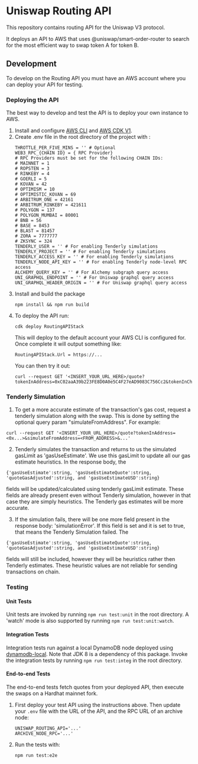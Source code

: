 # Uniswap Routing API

This repository contains routing API for the Uniswap V3 protocol.

It deploys an API to AWS that uses @uniswap/smart-order-router to search for the most efficient way to swap token A for token B.

## Development

To develop on the Routing API you must have an AWS account where you can deploy your API for testing.

### Deploying the API

The best way to develop and test the API is to deploy your own instance to AWS.

1. Install and configure [AWS CLI](https://docs.aws.amazon.com/cli/latest/userguide/install-cliv2.html) and [AWS CDK V1](https://docs.aws.amazon.com/cdk/latest/guide/getting_started.html).
2. Create .env file in the root directory of the project with :
   ```
   THROTTLE_PER_FIVE_MINS = '' # Optional
   WEB3_RPC_{CHAIN ID} = { RPC Provider}
   # RPC Providers must be set for the following CHAIN IDs:
   # MAINNET = 1
   # ROPSTEN = 3
   # RINKEBY = 4
   # GOERLI = 5
   # KOVAN = 42
   # OPTIMISM = 10
   # OPTIMISTIC_KOVAN = 69
   # ARBITRUM_ONE = 42161
   # ARBITRUM_RINKEBY = 421611
   # POLYGON = 137
   # POLYGON_MUMBAI = 80001
   # BNB = 56
   # BASE = 8453
   # BLAST = 81457
   # ZORA = 7777777
   # ZKSYNC = 324
   TENDERLY_USER = '' # For enabling Tenderly simulations
   TENDERLY_PROJECT = '' # For enabling Tenderly simulations
   TENDERLY_ACCESS_KEY = '' # For enabling Tenderly simulations
   TENDERLY_NODE_API_KEY = '' # For enabling Tenderly node-level RPC access
   ALCHEMY_QUERY_KEY = '' # For Alchemy subgraph query access
   UNI_GRAPHQL_ENDPOINT = '' # For Uniswap graphql query access
   UNI_GRAPHQL_HEADER_ORIGIN = '' # For Uniswap graphql query access
   ```
3. Install and build the package
   ```
   npm install && npm run build
   ```
4. To deploy the API run:
   ```
   cdk deploy RoutingAPIStack
   ```
   This will deploy to the default account your AWS CLI is configured for. Once complete it will output something like:
   ```
   RoutingAPIStack.Url = https://...
   ```
   You can then try it out:
   ```
   curl --request GET '<INSERT_YOUR_URL_HERE>/quote?tokenInAddress=0xC02aaA39b223FE8D0A0e5C4F27eAD9083C756Cc2&tokenInChainId=1&tokenOutAddress=0x1f9840a85d5af5bf1d1762f925bdaddc4201f984&tokenOutChainId=1&amount=100&type=exactIn'
   ```

### Tenderly Simulation

1. To get a more accurate estimate of the transaction's gas cost, request a tenderly simulation along with the swap. This is done by setting the optional query param "simulateFromAddress". For example:

```
curl --request GET '<INSERT_YOUR_URL_HERE>/quote?tokenInAddress=<0x...>&simulateFromAddress=<FROM_ADDRESS>&...'
```

2. Tenderly simulates the transaction and returns to us the simulated gasLimit as 'gasUseEstimate'. We use this gasLimit to update all our gas estimate heuristics. In the response body, the

```
{'gasUseEstimate':string, 'gasUseEstimateQuote':string, 'quoteGasAdjusted':string, and 'gasUseEstimateUSD':string}
```

fields will be updated/calculated using tenderly gasLimit estimate. These fields are already present even without Tenderly simulation, however in that case they are simply heuristics. The Tenderly gas estimates will be more accurate.

3. If the simulation fails, there will be one more field present in the response body: 'simulationError'. If this field is set and it is set to true, that means the Tenderly Simulation failed. The

```
{'gasUseEstimate':string, 'gasUseEstimateQuote':string, 'quoteGasAdjusted':string, and 'gasUseEstimateUSD':string}
```

fields will still be included, however they will be heuristics rather then Tenderly estimates. These heuristic values are not reliable for sending transactions on chain.

### Testing

#### Unit Tests

Unit tests are invoked by running `npm run test:unit` in the root directory. A 'watch' mode is also supported by running `npm run test:unit:watch`.

#### Integration Tests

Integration tests run against a local DynamoDB node deployed using [dynamodb-local](https://github.com/rynop/dynamodb-local). Note that JDK 8 is a dependency of this package. Invoke the integration tests by running `npm run test:integ` in the root directory.

#### End-to-end Tests

The end-to-end tests fetch quotes from your deployed API, then execute the swaps on a Hardhat mainnet fork.

1. First deploy your test API using the instructions above. Then update your `.env` file with the URL of the API, and the RPC URL of an archive node:

   ```
   UNISWAP_ROUTING_API='...'
   ARCHIVE_NODE_RPC='...'
   ```

2. Run the tests with:
   ```
   npm run test:e2e
   ```
